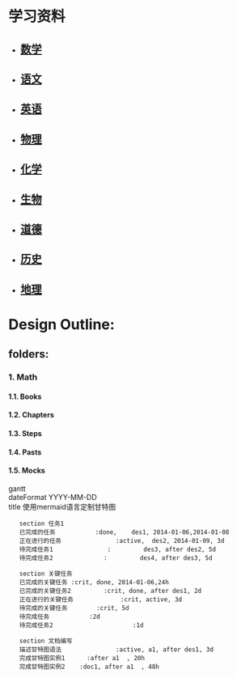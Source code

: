 # 学习资料
  * ## [数学](./docs/1.math/math.md)
  * ## [语文](./docs/2.chinese/chinese.md)
  * ## [英语](./docs/3.english/english.md)
  * ## [物理](./docs/4.physics/physics.md)
  * ## [化学](./docs/5.chemistry/chemistry.md)
  * ## [生物](./docs/6.biology/biology.md)
  * ## [道德](./docs/7.ethics/ethics.md)
  * ## [历史](./docs/8.history/history.md)
  * ## [地理](./docs/9.geography/geography.md)


# Design Outline:
## folders:
### 1. Math
#### 1.1. Books
#### 1.2. Chapters
#### 1.3. Steps
#### 1.4. Pasts
#### 1.5. Mocks


gantt         
       dateFormat  YYYY-MM-DD   
       title 使用mermaid语言定制甘特图

       section 任务1
       已完成的任务           :done,    des1, 2014-01-06,2014-01-08
       正在进行的任务               :active,  des2, 2014-01-09, 3d
       待完成任务1               :         des3, after des2, 5d
       待完成任务2              :         des4, after des3, 5d

       section 关键任务
       已完成的关键任务 :crit, done, 2014-01-06,24h
       已完成的关键任务2         :crit, done, after des1, 2d
       正在进行的关键任务             :crit, active, 3d
       待完成的关键任务        :crit, 5d
       待完成任务           :2d
       待完成任务2                      :1d

       section 文档编写
       描述甘特图语法               :active, a1, after des1, 3d
       完成甘特图实例1      :after a1  , 20h
       完成甘特图实例2    :doc1, after a1  , 48h
